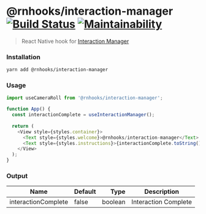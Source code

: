 # @rnhooks/interaction-manager [![Build Status](https://travis-ci.com/react-native-hooks/interaction-manager.svg?branch=master)](https://travis-ci.com/react-native-hooks/interaction-manager) [![Maintainability](https://api.codeclimate.com/v1/badges/f0b9609e95f519dd9276/maintainability)](https://codeclimate.com/github/react-native-hooks/interaction-manager/maintainability)

> React Native hook for [Interaction Manager](https://facebook.github.io/react-native/docs/interactionmanager#docsNav)

### Installation

```bash
yarn add @rnhooks/interaction-manager
```

### Usage

```js
import useCameraRoll from '@rnhooks/interaction-manager';

function App() {
  const interactionComplete = useInteractionManager();
  
  return (
    <View style={styles.container}>
      <Text style={styles.welcome}>@rnhooks/interaction-manager</Text>
      <Text style={styles.instructions}>{interactionComplete.toString()}</Text>
    </View>
  );
}

```

### Output

| Name                | Default | Type     | Description          |
| ------------------- | :------ | --------:| -------------------- |
| interactionComplete | false   | boolean  | Interaction Complete |
